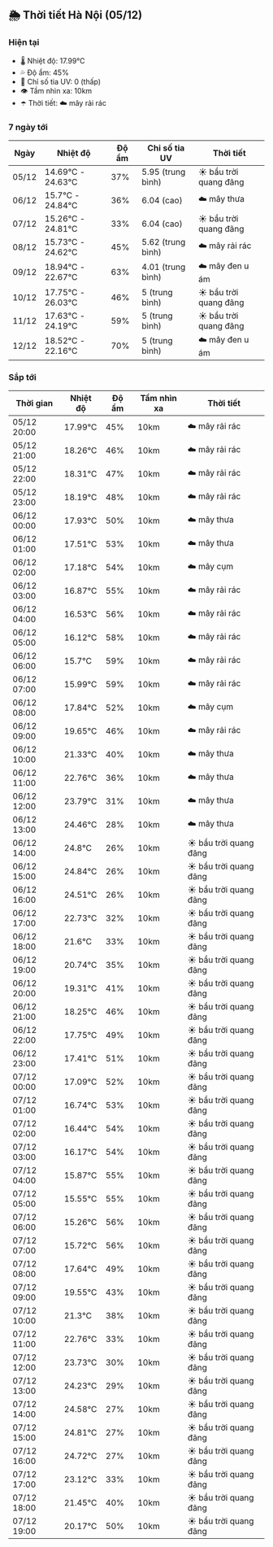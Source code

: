 ## 🌦️ Thời tiết Hà Nội (05/12)

### Hiện tại

- 🌡️ Nhiệt độ: 17.99℃
- 💦 Độ ẩm: 45%
- 🌟 Chỉ số tia UV: 0 (thấp)
- 👁️ Tầm nhìn xa: 10km
- ☂️ Thời tiết: ☁️ mây rải rác

### 7 ngày tới

| Ngày | Nhiệt độ | Độ ẩm | Chỉ số tia UV | Thời tiết |
| --- | --- | --- | --- | --- |
| 05/12 | 14.69℃ - 24.63℃ | 37% | 5.95 (trung bình) | ☀️ bầu trời quang đãng |
| 06/12 | 15.7℃ - 24.84℃ | 36% | 6.04 (cao) | ☁️ mây thưa |
| 07/12 | 15.26℃ - 24.81℃ | 33% | 6.04 (cao) | ☀️ bầu trời quang đãng |
| 08/12 | 15.73℃ - 24.62℃ | 45% | 5.62 (trung bình) | ☁️ mây rải rác |
| 09/12 | 18.94℃ - 22.67℃ | 63% | 4.01 (trung bình) | ☁️ mây đen u ám |
| 10/12 | 17.75℃ - 26.03℃ | 46% | 5 (trung bình) | ☀️ bầu trời quang đãng |
| 11/12 | 17.63℃ - 24.19℃ | 59% | 5 (trung bình) | ☀️ bầu trời quang đãng |
| 12/12 | 18.52℃ - 22.16℃ | 70% | 5 (trung bình) | ☁️ mây đen u ám |

### Sắp tới

| Thời gian | Nhiệt độ | Độ ẩm | Tầm nhìn xa | Thời tiết |
| --- | --- | --- | --- | --- |
| 05/12 20:00 | 17.99℃ | 45% | 10km | ☁️ mây rải rác |
| 05/12 21:00 | 18.26℃ | 46% | 10km | ☁️ mây rải rác |
| 05/12 22:00 | 18.31℃ | 47% | 10km | ☁️ mây rải rác |
| 05/12 23:00 | 18.19℃ | 48% | 10km | ☁️ mây rải rác |
| 06/12 00:00 | 17.93℃ | 50% | 10km | ☁️ mây thưa |
| 06/12 01:00 | 17.51℃ | 53% | 10km | ☁️ mây thưa |
| 06/12 02:00 | 17.18℃ | 54% | 10km | ☁️ mây cụm |
| 06/12 03:00 | 16.87℃ | 55% | 10km | ☁️ mây rải rác |
| 06/12 04:00 | 16.53℃ | 56% | 10km | ☁️ mây rải rác |
| 06/12 05:00 | 16.12℃ | 58% | 10km | ☁️ mây rải rác |
| 06/12 06:00 | 15.7℃ | 59% | 10km | ☁️ mây rải rác |
| 06/12 07:00 | 15.99℃ | 59% | 10km | ☁️ mây rải rác |
| 06/12 08:00 | 17.84℃ | 52% | 10km | ☁️ mây cụm |
| 06/12 09:00 | 19.65℃ | 46% | 10km | ☁️ mây rải rác |
| 06/12 10:00 | 21.33℃ | 40% | 10km | ☁️ mây thưa |
| 06/12 11:00 | 22.76℃ | 36% | 10km | ☁️ mây thưa |
| 06/12 12:00 | 23.79℃ | 31% | 10km | ☁️ mây thưa |
| 06/12 13:00 | 24.46℃ | 28% | 10km | ☁️ mây thưa |
| 06/12 14:00 | 24.8℃ | 26% | 10km | ☀️ bầu trời quang đãng |
| 06/12 15:00 | 24.84℃ | 26% | 10km | ☀️ bầu trời quang đãng |
| 06/12 16:00 | 24.51℃ | 26% | 10km | ☀️ bầu trời quang đãng |
| 06/12 17:00 | 22.73℃ | 32% | 10km | ☀️ bầu trời quang đãng |
| 06/12 18:00 | 21.6℃ | 33% | 10km | ☀️ bầu trời quang đãng |
| 06/12 19:00 | 20.74℃ | 35% | 10km | ☀️ bầu trời quang đãng |
| 06/12 20:00 | 19.31℃ | 41% | 10km | ☀️ bầu trời quang đãng |
| 06/12 21:00 | 18.25℃ | 46% | 10km | ☀️ bầu trời quang đãng |
| 06/12 22:00 | 17.75℃ | 49% | 10km | ☀️ bầu trời quang đãng |
| 06/12 23:00 | 17.41℃ | 51% | 10km | ☀️ bầu trời quang đãng |
| 07/12 00:00 | 17.09℃ | 52% | 10km | ☀️ bầu trời quang đãng |
| 07/12 01:00 | 16.74℃ | 53% | 10km | ☀️ bầu trời quang đãng |
| 07/12 02:00 | 16.44℃ | 54% | 10km | ☀️ bầu trời quang đãng |
| 07/12 03:00 | 16.17℃ | 54% | 10km | ☀️ bầu trời quang đãng |
| 07/12 04:00 | 15.87℃ | 55% | 10km | ☀️ bầu trời quang đãng |
| 07/12 05:00 | 15.55℃ | 55% | 10km | ☀️ bầu trời quang đãng |
| 07/12 06:00 | 15.26℃ | 56% | 10km | ☀️ bầu trời quang đãng |
| 07/12 07:00 | 15.72℃ | 56% | 10km | ☀️ bầu trời quang đãng |
| 07/12 08:00 | 17.64℃ | 49% | 10km | ☀️ bầu trời quang đãng |
| 07/12 09:00 | 19.55℃ | 43% | 10km | ☀️ bầu trời quang đãng |
| 07/12 10:00 | 21.3℃ | 38% | 10km | ☀️ bầu trời quang đãng |
| 07/12 11:00 | 22.76℃ | 33% | 10km | ☀️ bầu trời quang đãng |
| 07/12 12:00 | 23.73℃ | 30% | 10km | ☀️ bầu trời quang đãng |
| 07/12 13:00 | 24.23℃ | 29% | 10km | ☀️ bầu trời quang đãng |
| 07/12 14:00 | 24.58℃ | 27% | 10km | ☀️ bầu trời quang đãng |
| 07/12 15:00 | 24.81℃ | 27% | 10km | ☀️ bầu trời quang đãng |
| 07/12 16:00 | 24.72℃ | 27% | 10km | ☀️ bầu trời quang đãng |
| 07/12 17:00 | 23.12℃ | 33% | 10km | ☀️ bầu trời quang đãng |
| 07/12 18:00 | 21.45℃ | 40% | 10km | ☀️ bầu trời quang đãng |
| 07/12 19:00 | 20.17℃ | 50% | 10km | ☀️ bầu trời quang đãng |
